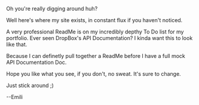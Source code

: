 <p>Oh you're really digging around huh?</p>
<p>Well here's where my site exists, in constant flux if you haven't noticed.</p>
<p> A very professional ReadMe is on my incredibly depthy To Do list for my portfolio.
Ever seen DropBox's API Documentation? I kinda want this to look like that. </p>
<p>Because I can definetly pull together a ReadMe before I have a full mock API Documentation Doc.</p>
<p>Hope you like what you see, if you don't, no sweat. It's sure to change.</p>
<p>Just stick around ;)</p>
<p>--Emili</p>

